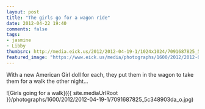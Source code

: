 ```yaml
---
layout: post
title: "The girls go for a wagon ride"
date: 2012-04-22 19:40
comments: false
tags: 
- jasmine
- Libby
thumbsrc: http://media.eick.us/2012/2012-04-19-1/1024x1024/7091687825_5c348903da_o.jpg
featured_image: "https://www.eick.us/media/photographs/1600/2012/2012-04-19-1/7091687825_5c348903da_o.jpg"
---
```

With a new American Girl doll for each, they put them in the wagon to take them for a walk the other night...



![Girls going for a walk]({{ site.mediaUrlRoot }}/photographs/1600/2012/2012-04-19-1/7091687825_5c348903da_o.jpg)
